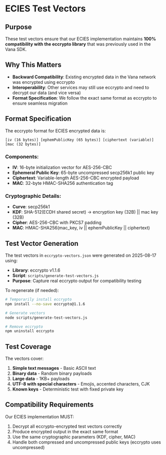 # ECIES Test Vectors

## Purpose

These test vectors ensure that our ECIES implementation maintains **100% compatibility with the eccrypto library** that was previously used in the Vana SDK.

## Why This Matters

- **Backward Compatibility**: Existing encrypted data in the Vana network was encrypted using eccrypto
- **Interoperability**: Other services may still use eccrypto and need to decrypt our data (and vice versa)
- **Format Specification**: We follow the exact same format as eccrypto to ensure seamless migration

## Format Specification

The eccrypto format for ECIES encrypted data is:

```
[iv (16 bytes)] [ephemPublicKey (65 bytes)] [ciphertext (variable)] [mac (32 bytes)]
```

### Components:

- **IV**: 16-byte initialization vector for AES-256-CBC
- **Ephemeral Public Key**: 65-byte uncompressed secp256k1 public key
- **Ciphertext**: Variable-length AES-256-CBC encrypted payload
- **MAC**: 32-byte HMAC-SHA256 authentication tag

### Cryptographic Details:

- **Curve**: secp256k1
- **KDF**: SHA-512(ECDH shared secret) → encryption key (32B) || mac key (32B)
- **Cipher**: AES-256-CBC with PKCS7 padding
- **MAC**: HMAC-SHA256(mac_key, iv || ephemPublicKey || ciphertext)

## Test Vector Generation

The test vectors in `eccrypto-vectors.json` were generated on 2025-08-17 using:

- **Library**: eccrypto v1.1.6
- **Script**: `scripts/generate-test-vectors.js`
- **Purpose**: Capture real eccrypto output for compatibility testing

To regenerate (if needed):

```bash
# Temporarily install eccrypto
npm install --no-save eccrypto@1.1.6

# Generate vectors
node scripts/generate-test-vectors.js

# Remove eccrypto
npm uninstall eccrypto
```

## Test Coverage

The vectors cover:

1. **Simple text messages** - Basic ASCII text
2. **Binary data** - Random binary payloads
3. **Large data** - 1KB+ payloads
4. **UTF-8 with special characters** - Emojis, accented characters, CJK
5. **Known keys** - Deterministic test with fixed private key

## Compatibility Requirements

Our ECIES implementation MUST:

1. Decrypt all eccrypto-encrypted test vectors correctly
2. Produce encrypted output in the exact same format
3. Use the same cryptographic parameters (KDF, cipher, MAC)
4. Handle both compressed and uncompressed public keys (eccrypto uses uncompressed)
